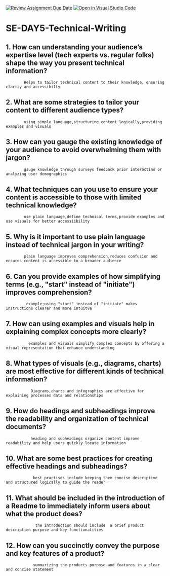 [![Review Assignment Due Date](https://classroom.github.com/assets/deadline-readme-button-22041afd0340ce965d47ae6ef1cefeee28c7c493a6346c4f15d667ab976d596c.svg)](https://classroom.github.com/a/zsAR-pyY)
[![Open in Visual Studio Code](https://classroom.github.com/assets/open-in-vscode-2e0aaae1b6195c2367325f4f02e2d04e9abb55f0b24a779b69b11b9e10269abc.svg)](https://classroom.github.com/online_ide?assignment_repo_id=18513685&assignment_repo_type=AssignmentRepo)
# SE-DAY5-Technical-Writing
## 1. How can understanding your audience’s expertise level (tech experts vs. regular folks) shape the way you present technical information?
            Helps to tailor technical content to their knowledge, ensuring clarity and accessibilty
## 2. What are some strategies to tailor your content to different audience types?
            using simple language,structuring content logically,providing examples and visuals
## 3. How can you gauge the existing knowledge of your audience to avoid overwhelming them with jargon?
            gauge knowledge through surveys feedback prior interactins or analyzing user demographics
## 4. What techniques can you use to ensure your content is accessible to those with limited technical knowledge?
            use plain language,define technical terms,provide examples and use visuals for better accessiibility
## 5. Why is it important to use plain language instead of technical jargon in your writing?
            plain language improves comprehension,reduces confusion and ensures content is accessible to a broader audience
## 6. Can you provide examples of how simplifying terms (e.g., "start" instead of "initiate") improves comprehension?
             example;using "start" instead of "initiate" makes instructions clearer and more intuitve
## 7. How can using examples and visuals help in explaining complex concepts more clearly?
              examples and visuals simplify complex concepts by offering a visual representation that enhance understanding
## 8. What types of visuals (e.g., diagrams, charts) are most effective for different kinds of technical information?
               Diagrams,charts and infographics are effective for explaining processes data and relationships
## 9. How do headings and subheadings improve the readability and organization of technical documents?
               heading and subheadings organize content improve readability and help users quickly locate information
## 10. What are some best practices for creating effective headings and subheadings?
                best practises include keeping them concise descriptive and structured logically to guide the reader
## 11. What should be included in the introduction of a Readme to immediately inform users about what the product does?
                 the introduction should include  a brief product description purpose and key functionalities
## 12. How can you succinctly convey the purpose and key features of a product?
                summarizing the products purpose and features in a clear and concise statement
